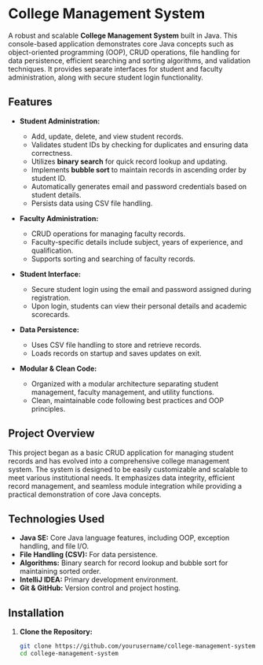 # College Management System

A robust and scalable **College Management System** built in Java. This console-based application demonstrates core Java concepts such as object-oriented programming (OOP), CRUD operations, file handling for data persistence, efficient searching and sorting algorithms, and validation techniques. It provides separate interfaces for student and faculty administration, along with secure student login functionality.


## Features

- **Student Administration:**
  - Add, update, delete, and view student records.
  - Validates student IDs by checking for duplicates and ensuring data correctness.
  - Utilizes **binary search** for quick record lookup and updating.
  - Implements **bubble sort** to maintain records in ascending order by student ID.
  - Automatically generates email and password credentials based on student details.
  - Persists data using CSV file handling.

- **Faculty Administration:**
  - CRUD operations for managing faculty records.
  - Faculty-specific details include subject, years of experience, and qualification.
  - Supports sorting and searching of faculty records.

- **Student Interface:**
  - Secure student login using the email and password assigned during registration.
  - Upon login, students can view their personal details and academic scorecards.

- **Data Persistence:**
  - Uses CSV file handling to store and retrieve records.
  - Loads records on startup and saves updates on exit.

- **Modular & Clean Code:**
  - Organized with a modular architecture separating student management, faculty management, and utility functions.
  - Clean, maintainable code following best practices and OOP principles. <br>

## Project Overview

This project began as a basic CRUD application for managing student records and has evolved into a comprehensive college management system. The system is designed to be easily customizable and scalable to meet various institutional needs. It emphasizes data integrity, efficient record management, and seamless module integration while providing a practical demonstration of core Java concepts.

## Technologies Used

- **Java SE:** Core Java language features, including OOP, exception handling, and file I/O.
- **File Handling (CSV):** For data persistence.
- **Algorithms:** Binary search for record lookup and bubble sort for maintaining sorted order.
- **IntelliJ IDEA:** Primary development environment.
- **Git & GitHub:** Version control and project hosting.

## Installation

1. **Clone the Repository:**
   ```bash
   git clone https://github.com/yourusername/college-management-system.git
   cd college-management-system

